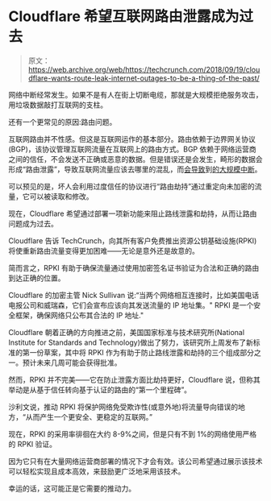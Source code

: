 # Cloudflare 希望互联网路由泄露成为过去

> 原文：<https://web.archive.org/web/https://techcrunch.com/2018/09/19/cloudflare-wants-route-leak-internet-outages-to-be-a-thing-of-the-past/>

网络中断经常发生。如果不是有人在街上切断电缆，那就是大规模拒绝服务攻击，用垃圾数据敲打互联网的支柱。

还有一个更常见的原因:路由问题。

互联网路由并不性感。但这是互联网运作的基本部分。路由依赖于边界网关协议(BGP)，该协议管理互联网流量在互联网上的路由方式。BGP 依赖于网络运营商之间的信任，不会发送不正确或恶意的数据。但是错误还是会发生，畸形的数据会形成“路由泄露”，导致互联网流量应该去哪里的混乱，而[会导致](https://web.archive.org/web/20230225041608/https://bgpmon.net/bgp-leak-causing-internet-outages-in-japan-and-beyond/)到[的大规模中断](https://web.archive.org/web/20230225041608/https://www.csoonline.com/article/3138934/security/bgp-errors-are-to-blame-for-monday-s-twitter-outage-not-ddos-attacks.html)。

可以预见的是，坏人会利用过度信任的协议进行“路由劫持”通过重定向未加密的流量，它可以被读取和修改。

现在，Cloudflare 希望通过部署一项新功能来阻止路线泄露和劫持，从而让路由问题成为过去。

Cloudflare 告诉 TechCrunch，向其所有客户免费推出资源公钥基础设施(RPKI)将使重新路由流量变得更加困难——无论是意外还是故意的。

简而言之，RPKI 有助于确保流量通过使用加密签名证书验证为合法和正确的路由到达正确的位置。

Cloudflare 的加密主管 Nick Sullivan 说:“当两个网络相互连接时，比如美国电话电报公司和威瑞森，它们会宣布应该向其发送流量的 IP 地址集。" RPKI 是一个安全框架，确保网络只公布其合法的 IP 地址."

Cloudflare 朝着正确的方向推进之前，美国国家标准与技术研究所(National Institute for Standards and Technology)做出了努力，该研究所上周发布了新标准的第一份草案，其中将 RPKI 作为有助于防止路线泄露和劫持的三个组成部分之一。预计未来几周可能会获得批准。

然而，RPKI 并不完美——它在防止泄露方面比劫持更好，Cloudflare 说，但称其举动是从基于信任转向基于认证的路由的“第一个里程碑”。

沙利文说，推动 RPKI 将保护网络免受欺诈性(或意外地)将流量导向错误的地方，“从而产生一个更安全、更稳定的互联网。”

现在，RPKI 的采用率徘徊在大约 8-9%之间，但是只有不到 1%的网络使用严格的 RPKI 验证。

因为它只有在大量网络运营商部署的情况下才会有效。该公司希望通过展示该技术可以轻松实现且成本高效，来鼓励更广泛地采用该技术。

幸运的话，这可能正是它需要的推动力。